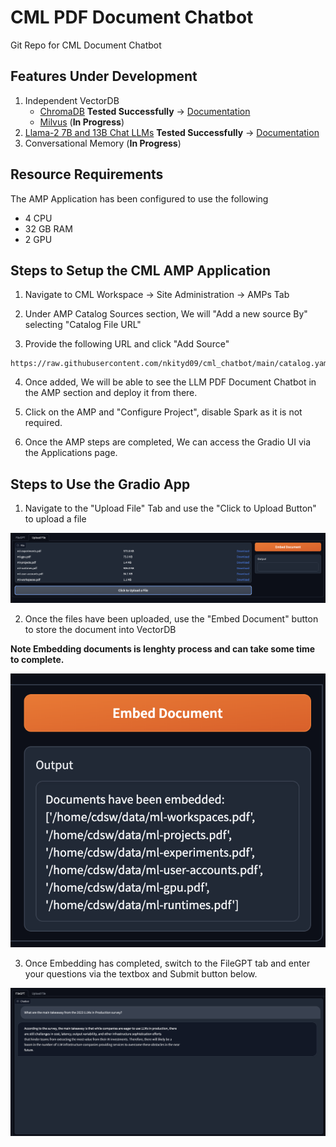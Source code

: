 # CML PDF Document Chatbot
Git Repo for CML Document Chatbot

## Features Under Development

1. Independent VectorDB 
   - [ChromaDB](https://docs.trychroma.com/)  **Tested Successfully** -> [Documentation](amp_extensions/Setting_Up_ChromaDB.md)
   - [Milvus](https://milvus.io/) (**In Progress**)
2. [Llama-2 7B and 13B Chat LLMs](https://huggingface.co/meta-llama)  **Tested Successfully** -> [Documentation](amp_extensions/Using_Llama-2.md)
3. Conversational Memory (**In Progress**)

## Resource Requirements

The AMP Application has been configured to use the following 
- 4 CPU
- 32 GB RAM
- 2 GPU

## Steps to Setup the CML AMP Application

1. Navigate to CML Workspace -> Site Administration -> AMPs Tab

2. Under AMP Catalog Sources section, We will "Add a new source By" selecting "Catalog File URL" 

3. Provide the following URL and click "Add Source"

```
https://raw.githubusercontent.com/nkityd09/cml_chatbot/main/catalog.yaml
```

4. Once added, We will be able to see the LLM PDF Document Chatbot in the AMP section and deploy it from there.

5. Click on the AMP and "Configure Project", disable Spark as it is not required.

6. Once the AMP steps are completed, We can access the Gradio UI via the Applications page.


## Steps to Use the Gradio App

1. Navigate to the "Upload File" Tab and use the "Click to Upload Button" to upload a file

![Uploading Files](images/File_Upload.png)

2. Once the files have been uploaded, use the "Embed Document" button to store the document into VectorDB

**Note Embedding documents is lenghty process and can take some time to complete.**

![Embedding Files](images/File_Embed.png)

3. Once Embedding has completed, switch to the FileGPT tab and enter your questions via the textbox and Submit button below.

![Asking Questions](images/Response.png)
